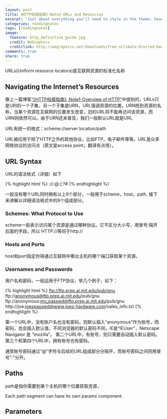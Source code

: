 ```yaml
---
layout: post
title: 《HTTP权威指南》Note2-URLs and Resources
excerpt: "Just about everything you'll need to style in the theme: headings, paragraphs, blockquotes, tables, code blocks, and more."
categories: readingnotes
tags: [readingnotes]
image:
  feature: http_definitive_guide.jpg
  credit: WeGraphics
  creditlink: http://wegraphics.net/downloads/free-ultimate-blurred-background-pack/
comments: true
share: true
---
```


URLs(Uniform resource locators)是互联网资源的标准化名称

## Navigating the Internet’s Resources

像上一篇博客[“《HTTP权威指南》Note1-Overview of HTTP”](http://leaking.github.io/readingnotes/HTTP%20definition01/)中提到的，URLs只是URI的一个子集，另一个子集是URN，URL强调资源的位置，URN抢到资源的名称，当某个资源在互联网的位置发生改变，旧的URL将不能再访问该资源，而URN则依然可以。由于URN还未普及，我们一般默认URL就是URI。

URL有统一的格式：scheme://server location/path


URL被应用于除了HTTP之外的其他协议，比如FTP，电子邮件等等。URL是众多网络协议的访问点（原文是access point，翻译有点怪）。

## URL Syntax

URL的语法格式（详细）如下


{% highlight html %}
<scheme>://<user>:<password>@<host>:<port>/<path>;<params>?<query>#<frag>
{% endhighlight %}

一般没有哪个URL同时拥有以上9个部分，一般用于scheme，host，path.
接下来讲解以详细语法格式中的9个组成部分。

### Schemes: What Protocol to Use

scheme一般表示访问某个资源是通过哪种协议。它不区分大小写，用冒号:隔开后面的字段，所以
HTTP://等同于http://

### Hosts and Ports

host和port指定你得通过互联网中哪台主机的哪个端口获取某个资源。


### Usernames and Passwords

用户名和密码，一般运用于FTP协议，举几个例子，如下：


{% highlight html %}
ftp://ftp.prep.ai.mit.edu/pub/gnu
ftp://anonymous@ftp.prep.ai.mit.edu/pub/gnu
ftp://anonymous:my_passwd@ftp.prep.ai.mit.edu/pub/gnu
http://joe:joespasswd@www.joes-hardware.com/sales_info.txt
{% endhighlight %}


第一个URL中，没有账户名也没有密码，则默认插入“anonymous”作为账号，而密码，也会插入默认值，不同浏览器的默认密码不同，IE是“IEUser”，Netscape Navigator 是 “mozilla”。
第二个URL中，有账号，则只需要自动插入默认密码。
第三个和第四个URL中，拥有账号也有密码。

通常账号密码通过“@”字符与后续的URL组成部分分隔开，而账号密码之间则用冒号":"分开。

## Paths

path是指你需要到某个主机的哪个位置获取资源，

Each path segment can have its own params component.

## Parameters
